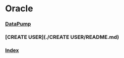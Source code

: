 Oracle
===

### [DataPump](./DataPump/README.md)
### [CREATE USER](./CREATE USER/README.md)
### [Index](./Index/README.md)
